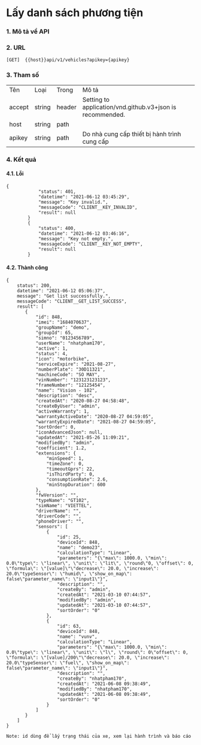 # Lấy danh sách phương tiện
### 1. Mô tả về API



### 2. URL 

```
[GET]  {{host}}api/v1/vehicles?apikey={apikey}
```



### 3. Tham số


<table>  
    <tr>
        <td class="text-bold">Tên </td>
        <td class="text-bold">Loại</td> 
        <td class="text-bold">Trong </td>
        <td class="text-bold">Mô tả</td>  
    </tr> 
    <tr>
        <td >accept </td>
        <td>string</td> 
        <td>header </td>
        <td>Setting to application/vnd.github.v3+json is recommended.</td>  
    </tr> 
    <tr>
        <td >host </td>
        <td>string</td> 
        <td>path </td>
        <td></td> 
    </tr>
    <tr>
        <td >apikey </td>
        <td>string</td> 
        <td>path </td>
        <td>Do nhà cung cấp thiết bị hành trình cung cấp</td> 
    </tr>
</table>

### 4. Kết quả

#### 4.1. Lỗi
```
{
            "status": 401,
            "datetime": "2021-06-12 03:45:29",
            "message": "Key invalid.",
            "messageCode": "CLIENT__KEY_INVALID",
            "result": null
        }
        {
            "status": 400,
            "datetime": "2021-06-12 03:46:16",
            "message": "Key not empty.",
            "messageCode": "CLIENT__KEY_NOT_EMPTY",
            "result": null
        }
```

#### 4.2. Thành công
```
{
    status": 200,
    datetime": "2021-06-12 05:06:37",
    message": "Get list successfully.",
    messageCode": "CLIENT__GET_LIST_SUCCESS",
    result": [
       {
           "id": 848,
           "imei": "1684070637",
           "groupName": "demo",
           "groupId": 65,
           "simno": "0123456789",
           "userName": "nhatpham170",
           "active": 1,
           "status": 4,
           "icon": "motorbike",
           "serviceExpire": "2021-08-27",
           "numberPlate": "30D11321",
           "machineCode": "SO MAY",
           "vinNumber": "123123123123",
           "frameNumber": "12125454",
           "name": "Vision - 102",
           "description": "desc",
           "createdAt": "2020-08-27 04:58:48",
           "createByUser": "admin",
           "activeWarranty": 1,
           "warrantyActiveDate": "2020-08-27 04:59:05",
           "warrantyExpiredDate": "2021-08-27 04:59:05",
           "sortOrder": 0,
           "iconAdvancedJson": null,
           "updatedAt": "2021-05-26 11:09:21",
           "modifiedBy": "admin",
           "coefficient": 1.2,
           "extensions": {
               "minSpeed": 1,
               "timeZone": 0,
               "timeoutGprs": 22,
               "isThirdParty": 0,
               "consumptionRate": 2.6,
               "minStopDuration": 600
           },
           "fwVersion": "",
           "typeName": "GT102",
           "simName": "VIETTEL",
           "driverName": "",
           "driverCode": "",
           "phoneDriver": "",
           "sensors": [
               {
                   "id": 25,
                   "deviceId": 848,
                   "name": "demo23",
                   "calculationType": "Linear",
                   "parameters": "{\"max\": 1000.0, \"min\": 0.0\"type\": \"linear\", \"unit\": \"lit\", \"round\"0, \"offset\": 0, \"formula\": \"[value]\"\"decrease\": 20.0, \"increase\": 20.0\"typeSensor\": \"humid\", \"show_on_map\": false\"parameter_name\": \"input1\"}",
                   "description": "",
                   "createBy": "admin",
                   "createdAt": "2021-03-10 07:44:57",
                   "modifiedBy": "admin",
                   "updatedAt": "2021-03-10 07:44:57",
                   "sortOrder": "0"
               },
               {
                   "id": 63,
                   "deviceId": 848,
                   "name": "vunv",
                   "calculationType": "Linear",
                   "parameters": "{\"max\": 1000.0, \"min\": 0.0\"type\": \"linear\", \"unit\": \"l\", \"round\": 0\"offset\": 0, \"formula\": \"[value]/200\"\"decrease\": 20.0, \"increase\": 20.0\"typeSensor\": \"fuel\", \"show_on_map\": false\"parameter_name\": \"input1\"}",
                   "description": "",
                   "createBy": "nhatpham170",
                   "createdAt": "2021-06-08 09:38:49",
                   "modifiedBy": "nhatpham170",
                   "updatedAt": "2021-06-08 09:38:49",
                   "sortOrder": "0"
               }
           ]
       }
    ]
}

 ```
```Note: id dùng để lấy trạng thái của xe, xem lại hành trình và báo cáo```